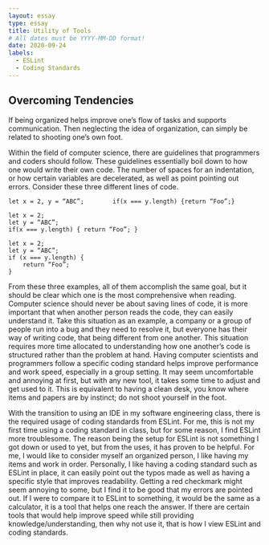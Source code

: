 ```yaml
---
layout: essay
type: essay
title: Utility of Tools
# All dates must be YYYY-MM-DD format!
date: 2020-09-24
labels:
  - ESLint
  - Coding Standards
---
```


## Overcoming Tendencies

  If being organized helps improve one’s flow of tasks and supports communication. Then neglecting the idea of organization, can simply be related to shooting one’s own foot.

  Within the field of computer science, there are guidelines that programmers and coders should follow. These guidelines essentially boil down to how one would write their own code. The number of spaces for an indentation, or how certain variables are decelerated, as well as point pointing out errors. Consider these three different lines of code.
```
let x = 2, y = “ABC”;        if(x === y.length) {return “Foo”;}
```
```
let x = 2;
let y = “ABC”;
if(x === y.length) { return “Foo”; }
```
```
let x = 2;
let y = “ABC”;
if (x === y.length) {
    return “Foo”; 
}
```
From these three examples, all of them accomplish the same goal, but it should be clear which one is the most comprehensive when reading. Computer science should never be about saving lines of code, it is more important that when another person reads the code, they can easily understand it. Take this situation as an example, a company or a group of people run into a bug and they need to resolve it, but everyone has their way of writing code, that being different from one another. This situation requires more time allocated to understanding how one another’s code is structured rather than the problem at hand. Having computer scientists and programmers follow a specific coding standard helps improve performance and work speed, especially in a group setting. It may seem uncomfortable and annoying at first, but with any new tool, it takes some time to adjust and get used to it. This is equivalent to having a clean desk, you know where items and papers are by instinct; do not shoot yourself in the foot.

 With the transition to using an IDE in my software engineering class, there is the required usage of coding standards from ESLint. For me, this is not my first time using a coding standard in class, but for some reason, I find ESLint more troublesome. The reason being the setup for ESLint is not something I got down or used to yet, but from the uses, it has proven to be helpful. For me, I would like to consider myself an organized person, I like having my items and work in order. Personally, I like having a coding standard such as ESLint in place, it can easily point out the typos made as well as having a specific style that improves readability. Getting a red checkmark might seem annoying to some, but I find it to be good that my errors are pointed out. If I were to compare it to ESLint to something, it would be the same as a calculator, it is a tool that helps one reach the answer. If there are certain tools that would help improve speed while still providing knowledge/understanding, then why not use it, that is how I view ESLint and coding standards. 
